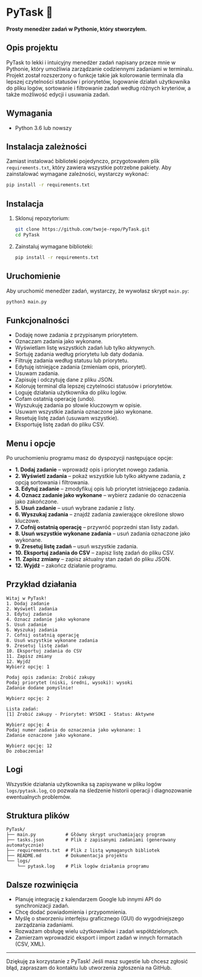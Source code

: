 # PyTask 📝

**Prosty menedżer zadań w Pythonie, który stworzyłem.**

## Opis projektu
PyTask to lekki i intuicyjny menedżer zadań napisany przeze mnie w Pythonie, który umożliwia zarządzanie codziennymi zadaniami w terminalu. Projekt został rozszerzony o funkcje takie jak kolorowanie terminala dla lepszej czytelności statusów i priorytetów, logowanie działań użytkownika do pliku logów, sortowanie i filtrowanie zadań według różnych kryteriów, a także możliwość edycji i usuwania zadań.

## Wymagania
- Python 3.6 lub nowszy

## Instalacja zależności
Zamiast instalować biblioteki pojedynczo, przygotowałem plik `requirements.txt`, który zawiera wszystkie potrzebne pakiety. Aby zainstalować wymagane zależności, wystarczy wykonać:
```bash
pip install -r requirements.txt
```

## Instalacja
1. Sklonuj repozytorium:
   ```bash
   git clone https://github.com/twoje-repo/PyTask.git
   cd PyTask
   ```
2. Zainstaluj wymagane biblioteki:
   ```bash
   pip install -r requirements.txt
   ```

## Uruchomienie
Aby uruchomić menedżer zadań, wystarczy, że wywołasz skrypt `main.py`:
```bash
python3 main.py
```

## Funkcjonalności
- Dodaję nowe zadania z przypisanym priorytetem.
- Oznaczam zadania jako wykonane.
- Wyświetlam listę wszystkich zadań lub tylko aktywnych.
- Sortuję zadania według priorytetu lub daty dodania.
- Filtruję zadania według statusu lub priorytetu.
- Edytuję istniejące zadania (zmieniam opis, priorytet).
- Usuwam zadania.
- Zapisuję i odczytuję dane z pliku JSON.
- Koloruję terminal dla lepszej czytelności statusów i priorytetów.
- Loguję działania użytkownika do pliku logów.
- Cofam ostatnią operację (undo).
- Wyszukuję zadania po słowie kluczowym w opisie.
- Usuwam wszystkie zadania oznaczone jako wykonane.
- Resetuję listę zadań (usuwam wszystkie).
- Eksportuję listę zadań do pliku CSV.

## Menu i opcje
Po uruchomieniu programu masz do dyspozycji następujące opcje:
- **1. Dodaj zadanie** – wprowadź opis i priorytet nowego zadania.
- **2. Wyświetl zadania** – pokaż wszystkie lub tylko aktywne zadania, z opcją sortowania i filtrowania.
- **3. Edytuj zadanie** – zmodyfikuj opis lub priorytet istniejącego zadania.
- **4. Oznacz zadanie jako wykonane** – wybierz zadanie do oznaczenia jako zakończone.
- **5. Usuń zadanie** – usuń wybrane zadanie z listy.
- **6. Wyszukaj zadania** – znajdź zadania zawierające określone słowo kluczowe.
- **7. Cofnij ostatnią operację** – przywróć poprzedni stan listy zadań.
- **8. Usuń wszystkie wykonane zadania** – usuń zadania oznaczone jako wykonane.
- **9. Zresetuj listę zadań** – usuń wszystkie zadania.
- **10. Eksportuj zadania do CSV** – zapisz listę zadań do pliku CSV.
- **11. Zapisz zmiany** – zapisz aktualny stan zadań do pliku JSON.
- **12. Wyjdź** – zakończ działanie programu.

## Przykład działania
```
Witaj w PyTask!
1. Dodaj zadanie
2. Wyświetl zadania
3. Edytuj zadanie
4. Oznacz zadanie jako wykonane
5. Usuń zadanie
6. Wyszukaj zadania
7. Cofnij ostatnią operację
8. Usuń wszystkie wykonane zadania
9. Zresetuj listę zadań
10. Eksportuj zadania do CSV
11. Zapisz zmiany
12. Wyjdź
Wybierz opcję: 1

Podaj opis zadania: Zrobić zakupy
Podaj priorytet (niski, średni, wysoki): wysoki
Zadanie dodane pomyślnie!

Wybierz opcję: 2

Lista zadań:
[1] Zrobić zakupy - Priorytet: WYSOKI - Status: Aktywne

Wybierz opcję: 4
Podaj numer zadania do oznaczenia jako wykonane: 1
Zadanie oznaczone jako wykonane.

Wybierz opcję: 12
Do zobaczenia!
```

## Logi
Wszystkie działania użytkownika są zapisywane w pliku logów `logs/pytask.log`, co pozwala na śledzenie historii operacji i diagnozowanie ewentualnych problemów.

## Struktura plików
```
PyTask/
├── main.py           # Główny skrypt uruchamiający program
├── tasks.json        # Plik z zapisanymi zadaniami (generowany automatycznie)
├── requirements.txt  # Plik z listą wymaganych bibliotek
├── README.md         # Dokumentacja projektu
└── logs/
    └── pytask.log    # Plik logów działania programu
```

## Dalsze rozwinięcia
- Planuję integrację z kalendarzem Google lub innymi API do synchronizacji zadań.
- Chcę dodać powiadomienia i przypomnienia.
- Myślę o stworzeniu interfejsu graficznego (GUI) do wygodniejszego zarządzania zadaniami.
- Rozważam obsługę wielu użytkowników i zadań współdzielonych.
- Zamierzam wprowadzić eksport i import zadań w innych formatach (CSV, XML).

---

Dziękuję za korzystanie z PyTask! Jeśli masz sugestie lub chcesz zgłosić błąd, zapraszam do kontaktu lub utworzenia zgłoszenia na GitHub.
